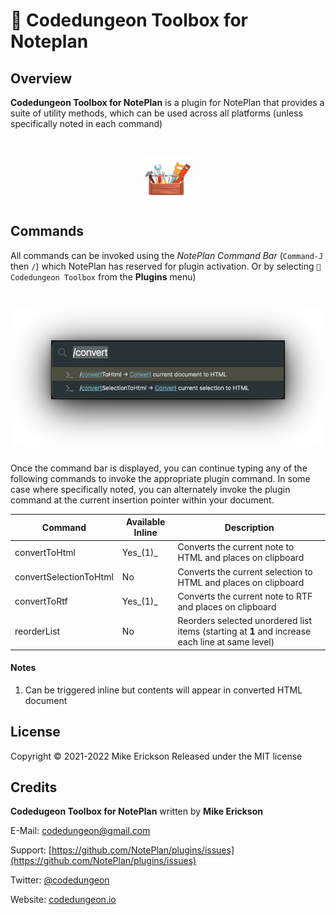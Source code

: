 # 🧩 Codedungeon Toolbox for Noteplan

## Overview
**Codedungeon Toolbox for NotePlan** is a plugin for NotePlan that provides a suite of utility methods, which can be used across all platforms (unless specifically noted in each command)

<h1 align="center">
    <img src="docs/images/toolbox-logo.png" width="15%" height="15%" alt="codedungeon.Toolbox">
</h1>

## Commands
All commands can be invoked using the _NotePlan Command Bar_ (`Command-J` then ` / `) which NotePlan has reserved for plugin activation. Or by selecting `🧩 Codedungeon Toolbox` from the **Plugins** menu)

<h1 align="center">
    <img src="docs/images/command-bar.png" alt="codedungeon.Toolbox">
</h1>

Once the command bar is displayed, you can continue typing any of the following commands to invoke the appropriate plugin command.  In some case where specifically noted, you can alternately invoke the plugin command at the current insertion pointer within your document.

| Command                 | Available Inline | Description                                                                                       |
| ----------------------- | ---------------- | ------------------------------------------------------------------------------------------------- |
| convertToHtml           | Yes_(1)_         | Converts the current note to HTML and places on clipboard                                         |
| convertSelectionToHtml  | No               | Converts the current selection to HTML and places on clipboard                                    |
| convertToRtf            | Yes_(1)_         | Converts the current note to RTF and places on clipboard                                          |
| reorderList             | No               | Reorders selected unordered list items (starting at **1** and increase each line at same level)   |

#### Notes
1) Can be triggered inline but contents will appear in converted HTML document

## License

Copyright &copy; 2021-2022 Mike Erickson
Released under the MIT license

## Credits

**Codedugeon Toolbox for NotePlan** written by **Mike Erickson**

E-Mail: [codedungeon@gmail.com](mailto:codedungeon@gmail.com)

Support: [https://github.com/NotePlan/plugins/issues](https://github.com/NotePlan/plugins/issues)

Twitter: [@codedungeon](http://twitter.com/codedungeon)

Website: [codedungeon.io](http://codedungeon.io)
